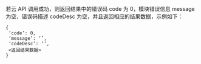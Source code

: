 若云 API 调用成功，则返回结果中的错误码 code 为 0，模块错误信息 message 为空，错误码描述 codeDesc 为空，并且返回相应的结果数据，示例如下：
```
{
 ‘code’: 0,
 ‘message’: ‘’,
 ‘codeDesc’: ‘’,
 <返回结果数据>
}
```